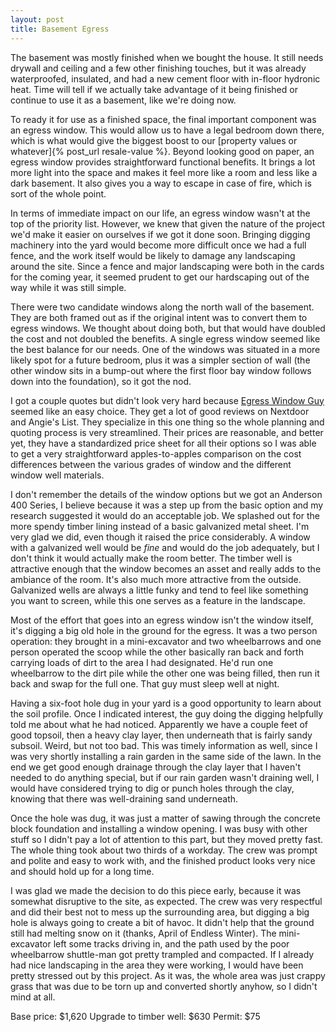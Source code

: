 ```yaml
---
layout: post
title: Basement Egress
---
```


The basement was mostly finished when we bought the house.
It still needs drywall and ceiling and a few other finishing touches, but it was already waterproofed, insulated, and had a new cement floor with in-floor hydronic heat.
Time will tell if we actually take advantage of it being finished or continue to use it as a basement, like we're doing now.

To ready it for use as a finished space, the final important component was an egress window.
This would allow us to have a legal bedroom down there, which is what would give the biggest boost to our [property values or whatever]{% post_url resale-value %}.
Beyond looking good on paper, an egress window provides straightforward functional benefits.
It brings a lot more light into the space and makes it feel more like a room and less like a dark basement.
It also gives you a way to escape in case of fire, which is sort of the whole point.

In terms of immediate impact on our life, an egress window wasn't at the top of the priority list.
However, we knew that given the nature of the project we'd make it easier on ourselves if we got it done soon.
Bringing digging machinery into the yard would become more difficult once we had a full fence, and the work itself would be likely to damage any landscaping around the site.
Since a fence and major landscaping were both in the cards for the coming year, it seemed prudent to get our hardscaping out of the way while it was still simple.

There were two candidate windows along the north wall of the basement.
They are both framed out as if the original intent was to convert them to egress windows.
We thought about doing both, but that would have doubled the cost and not doubled the benefits.
A single egress window seemed like the best balance for our needs.
One of the windows was situated in a more likely spot for a future bedroom, plus it was a simpler section of wall (the other window sits in a bump-out where the first floor bay window follows down into the foundation), so it got the nod.

I got a couple quotes but didn't look very hard because [Egress Window Guy](http://www.egresswindowguy.com/) seemed like an easy choice.
They get a lot of good reviews on Nextdoor and Angie's List.
They specialize in this one thing so the whole planning and quoting process is very streamlined.
Their prices are reasonable, and better yet, they have a standardized price sheet for all their options so I was able to get a very straightforward apples-to-apples comparison on the cost differences between the various grades of window and the different window well materials.

I don't remember the details of the window options but we got an Anderson 400 Series, I believe because it was a step up from the basic option and my research suggested it would do an acceptable job.
We splashed out for the more spendy timber lining instead of a basic galvanized metal sheet.
I'm very glad we did, even though it raised the price considerably.
A window with a galvanized well would be _fine_ and would do the job adequately, but I don't think it would actually make the room better.
The timber well is attractive enough that the window becomes an asset and really adds to the ambiance of the room.
It's also much more attractive from the outside.
Galvanized wells are always a little funky and tend to feel like something you want to screen, while this one serves as a feature in the landscape.

Most of the effort that goes into an egress window isn't the window itself, it's digging a big old hole in the ground for the egress.
It was a two person operation: they brought in a mini-excavator and two wheelbarrows and one person operated the scoop while the other basically ran back and forth carrying loads of dirt to the area I had designated.
He'd run one wheelbarrow to the dirt pile while the other one was being filled, then run it back and swap for the full one.
That guy must sleep well at night.

Having a six-foot hole dug in your yard is a good opportunity to learn about the soil profile.
Once I indicated interest, the guy doing the digging helpfully told me about what he had noticed.
Apparently we have a couple feet of good topsoil, then a heavy clay layer, then underneath that is fairly sandy subsoil.
Weird, but not too bad.
This was timely information as well, since I was very shortly installing a rain garden in the same side of the lawn.
In the end we get good enough drainage through the clay layer that I haven't needed to do anything special, but if our rain garden wasn't draining well, I would have considered trying to dig or punch holes through the clay, knowing that there was well-draining sand underneath.

Once the hole was dug, it was just a matter of sawing through the concrete block foundation and installing a window opening.
I was busy with other stuff so I didn't pay a lot of attention to this part, but they moved pretty fast.
The whole thing took about two thirds of a workday.
The crew was prompt and polite and easy to work with, and the finished product looks very nice and should hold up for a long time.

I was glad we made the decision to do this piece early, because it was somewhat disruptive to the site, as expected.
The crew was very respectful and did their best not to mess up the surrounding area, but digging a big hole is always going to create a bit of havoc.
It didn't help that the ground still had melting snow on it (thanks, April of Endless Winter).
The mini-excavator left some tracks driving in, and the path used by the poor wheelbarrow shuttle-man got pretty trampled and compacted.
If I already had nice landscaping in the area they were working, I would have been pretty stressed out by this project.
As it was, the whole area was just crappy grass that was due to be torn up and converted shortly anyhow, so I didn't mind at all.




Base price: $1,620
Upgrade to timber well: $630
Permit: $75
